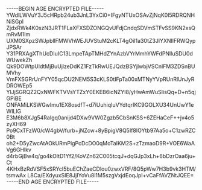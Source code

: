 -----BEGIN AGE ENCRYPTED FILE-----
YWdlLWVuY3J5cHRpb24ub3JnL3YxCi0+IFgyNTUxOSAvZjNqK0l5RDRQNHNiSGpl
ZjdxRWk4K0szN3JRT1FLaXFXSDZONGQvUFdjCndqSDVmSTFvSS9KN2xsQmRvM1lm
UXM0SXpzSWJpbllFMWVhWEJUVStuM2cKLT4gOiI1a30tZ3JlYXNlIFRWQypJPSAr
Y31PRXAgXThUcDIuIC13LmpeTApTMHdZYnAzbVYrMmhYWFdPNlluSDU0dWUwekZh
Qk9DOWtpUldtMjBuUjlzeDdKZ1FzTkRwUEJQdzBSYjlwbjVSCnlFM3ZDSnBUMVhy
VmFXSGRrUnFYY05qcDU2NEM5S3cKLS0tIFpTa00xMTNyYVpRUnRlUnJyRDROWEp5
YlJjSGRQZ2QxNWFKTVVsYTZxY0EKEB6icNZYl8/yHwAmWuSIisQq+D+n5qjGPiBE
ONFAMiLKSWGwImu1EX8osdfT+d7iUuhiqIuVYdtqrIKC9GOLXU34UnUwY1eWILlG
E3M6b8XJg54RaIgq0anijd4DXw9VW0Zgzb5CbSnKSS+6ZEHaCeF++jv4o5zyXH69
Po9CxTFzW0/cW4gbV/furb+jNZcw+8yBpigV8Q5If8IOYtb97Aa5o+C1zwRZC0Bt
oh2+D5yZwcAtAOkURmPigPcDcDO0qMoTaIKM2S+zTzmaoD9R+VOE6WaAVg6GHlkv
d4rbGjBw4q/go4kOltD1Yf2/KoVZn62C005tcqJ+dqGJp3xLh+6bDzrOaa6ju+Ct
4KHxBzRdVSF5xSRYcI5buEChZaeCDlou0zwxVRF/8Q5pWw7H3b9vk3HTM/tsmwAx
L8Ca/EXdyuxSIE8JjIYoVu8l1M5szgVxjdEoqJpI+vCaFfAVZNtJQEE=
-----END AGE ENCRYPTED FILE-----
